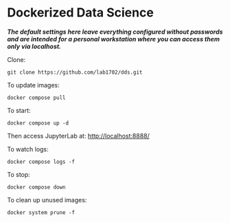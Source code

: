# Dockerized Data Science

***The default settings here leave everything configured without passwords and are intended for a personal workstation
where you can access them only via localhost.***

Clone:

    git clone https://github.com/lab1702/dds.git

To update images:

    docker compose pull

To start:

    docker compose up -d

Then access JupyterLab at: [http://localhost:8888/](http://localhost:8888/)

To watch logs:

    docker compose logs -f

To stop:

    docker compose down

To clean up unused images:

    docker system prune -f
